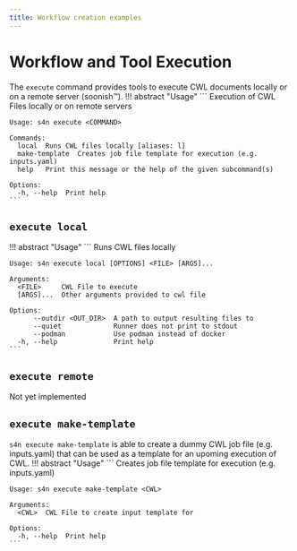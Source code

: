 ```yaml
--- 
title: Workflow creation examples
---
```


# Workflow and Tool Execution
The `execute` command provides tools to execute CWL documents locally or on a remote server (soonish™).
!!! abstract "Usage"
    ```
    Execution of CWL Files locally or on remote servers

    Usage: s4n execute <COMMAND>

    Commands:
      local  Runs CWL files locally [aliases: l]      
      make-template  Creates job file template for execution (e.g. inputs.yaml)
      help   Print this message or the help of the given subcommand(s)

    Options:
      -h, --help  Print help
    ```

## `execute local`
!!! abstract "Usage"
    ```
    Runs CWL files locally

    Usage: s4n execute local [OPTIONS] <FILE> [ARGS]...

    Arguments:
      <FILE>     CWL File to execute
      [ARGS]...  Other arguments provided to cwl file

    Options:
          --outdir <OUT_DIR>  A path to output resulting files to
          --quiet             Runner does not print to stdout
          --podman            Use podman instead of docker
      -h, --help              Print help
    ```


## `execute remote`
Not yet implemented

## `execute make-template`
`s4n execute make-template` is able to create a dummy CWL job file (e.g. inputs.yaml) that can be used as a template for an upoming execution of CWL.
!!! abstract "Usage"
    ```
    Creates job file template for execution (e.g. inputs.yaml)
    
    Usage: s4n execute make-template <CWL>
    
    Arguments:
      <CWL>  CWL File to create input template for
    
    Options:
      -h, --help  Print help
    ```